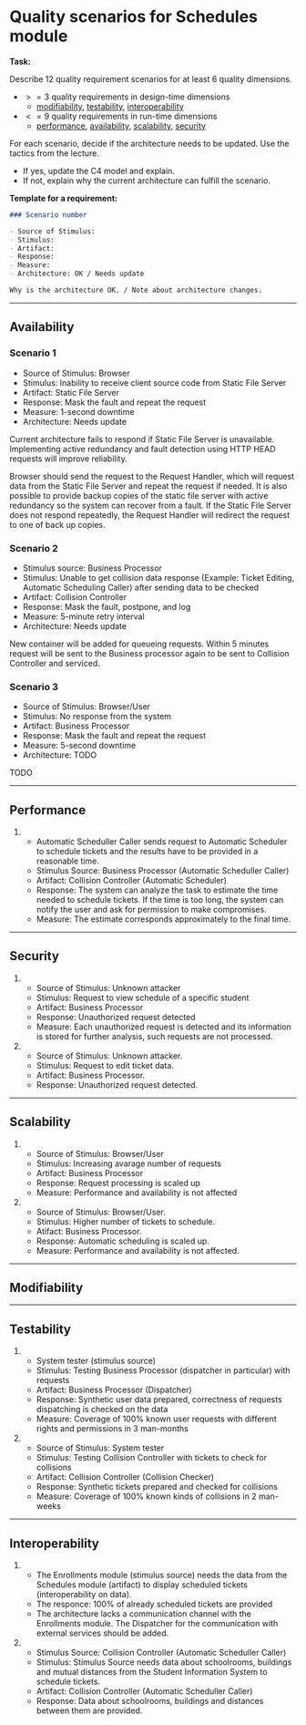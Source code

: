 # Quality scenarios for Schedules module

**Task:**

Describe 12 quality requirement scenarios for at least 6 quality dimensions.

- $>= 3$ quality requirements in design-time dimensions
  - [modifiability](#modifiability), [testability](#testability), [interoperability](#interoperability)
- $<= 9$ quality requirements in run-time dimensions
  - [performance](#performance), [availability](#availability), [scalability](#scalability), [security](#security)

For each scenario, decide if the architecture needs to be updated. Use the tactics from the lecture.

- If yes, update the C4 model and explain.
- If not, explain why the current architecture can fulfill the scenario.

**Template for a requirement:**

```markdown
### Scenario number

- Source of Stimulus:
- Stimulus:
- Artifact:
- Response:
- Measure:
- Architecture: OK / Needs update

Why is the architecture OK. / Note about architecture changes.
```

---

## Availability

### Scenario 1

- Source of Stimulus: Browser
- Stimulus: Inability to receive client source code from Static File Server
- Artifact: Static File Server
- Response: Mask the fault and repeat the request
- Measure: 1-second downtime
- Architecture: Needs update

Current architecture fails to respond if Static File Server is unavailable. Implementing active redundancy and fault detection using HTTP HEAD requests will improve reliability.

Browser should send the request to the Request Handler, which will request data from the Static File Server and repeat the request if needed. It is also possible to provide backup copies of the static file server with active redundancy so the system can recover from a fault. If the Static File Server does not respond repeatedly, the Request Handler will redirect the request to one of back up copies.

### Scenario 2

- Stimulus source: Business Processor
- Stimulus: Unable to get collision data response (Example: Ticket Editing, Automatic Scheduling Caller) after sending data to be checked
- Artifact: Collision Controller
- Response: Mask the fault, postpone, and log
- Measure: 5-minute retry interval
- Architecture: Needs update

New container will be added for queueing requests. Within 5 minutes request will be sent to the Business processor again to be sent to Collision Controller and serviced.

### Scenario 3

- Source of Stimulus: Browser/User
- Stimulus: No response from the system
- Artifact: Business Processor
- Response: Mask the fault and repeat the request
- Measure: 5-second downtime
- Architecture: TODO

TODO

---

## Performance

1. - Automatic Scheduller Caller sends request to Automatic Scheduler to schedule tickets and the results have to be provided in a reasonable time.
   - Stimulus Source: Business Processor (Automatic Scheduller Caller)
   - Artifact: Collision Controller (Automatic Scheduler)
   - Response: The system can analyze the task to estimate the time needed to schedule tickets. If the time is too long, the system can notify the user and ask for permission to make compromises.
   - Measure: The estimate corresponds approximately to the final time.

---

## Security

1. - Source of Stimulus: Unknown attacker
   - Stimulus: Request to view schedule of a specific student
   - Artifact: Business Processor
   - Response: Unauthorized request detected
   - Measure: Each unauthorized request is detected and its information is stored for further analysis, such requests are not processed.

2. - Source of Stimulus: Unknown attacker.
   - Stimulus: Request to edit ticket data.
   - Artifact: Business Processor.
   - Response: Unauthorized request detected.

---

## Scalability

1. - Source of Stimulus: Browser/User
   - Stimulus: Increasing avarage number of requests
   - Artifact: Business Processor
   - Response: Request processing is scaled up
   - Measure: Performance and availability is not affected
  
2. - Source of Stimulus: Browser/User.
   - Stimulus: Higher number of tickets to schedule.
   - Atifact: Business Processor.
   - Response: Automatic scheduling is scaled up.
   - Measure: Performance and availability is not affected.

---

## Modifiability

---

## Testability

1. - System tester (stimulus source)
   - Stimulus: Testing Business Processor (dispatcher in particular) with requests
   - Artifact: Business Processor (Dispatcher)
   - Response: Synthetic user data prepared, correctness of requests dispatching is checked on the data
   - Measure: Coverage of 100% known user requests with different rights and permissions in 3 man-months

2. - Source of Stimulus: System tester
   - Stimulus: Testing Collision Controller with tickets to check for collisions
   - Artifact: Collision Controller (Collision Checker)
   - Response: Synthetic tickets prepared and checked for collisions
   - Measure: Coverage of 100% known kinds of collisions in 2 man-weeks

---

## Interoperability

1. - The Enrollments module (stimulus source) needs the data from the Schedules module (artifact) to display scheduled tickets (interoperability on data).
   - The responce: 100% of already scheduled tickets are provided
   - The architecture lacks a communication channel with the Enrollments module. The Dispatcher for the communication with external services should be added.

2. - Stimulus Source: Collision Controller (Automatic Scheduller Caller)
   - Stimulus: Stimulus Source needs data about schoolrooms, buildings and mutual distances from the Student Information System to schedule tickets.
   - Artifact: Collision Controller (Automatic Scheduller Caller)
   - Response: Data about schoolrooms, buildings and distances between them are provided.
